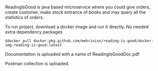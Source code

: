 

ReadingIsGood is java based microservice where  you could give orders, create customer, make stock entrance of books and  may query all the statistics of orders.

To run project, download a docker image and run it directly. No needed extra dependency packages

	$docker pull docker.pkg.github.com/mehriniso/reading-is-good/docker-img-reading-is-good:latest


Documentation is uploaded with a name of ReadingIsGoodDoc.pdf

Postman collection is uploaded.

